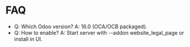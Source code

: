 # FAQ

- Q: Which Odoo version? A: 16.0 (OCA/OCB packaged).
- Q: How to enable? A: Start server with --addon website_legal_page or install in UI.

